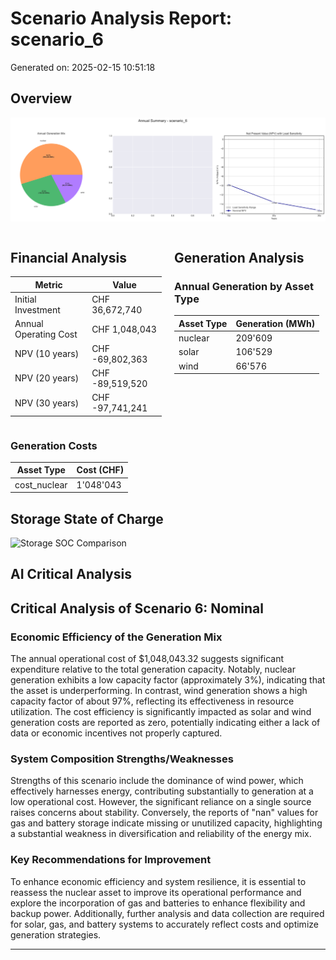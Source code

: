 # Scenario Analysis Report: scenario_6
Generated on: 2025-02-15 10:51:18

## Overview
![Annual Summary](figure/annual_summary.png)

<div style="display: flex; justify-content: space-between;">
<div style="width: 48%;">

## Financial Analysis
| Metric | Value |
|--------|--------|
| Initial Investment | CHF 36,672,740 |
| Annual Operating Cost | CHF 1,048,043 |
| NPV (10 years) | CHF -69,802,363 |
| NPV (20 years) | CHF -89,519,520 |
| NPV (30 years) | CHF -97,741,241 |

</div>
<div style="width: 48%;">

## Generation Analysis

### Annual Generation by Asset Type
| Asset Type | Generation (MWh) |
|------------|-----------------|
| nuclear | 209'609 |
| solar | 106'529 |
| wind | 66'576 |

</div>
</div>

### Generation Costs
| Asset Type | Cost (CHF) |
|------------|------------|
| cost_nuclear | 1'048'043 |

## Storage State of Charge
![Storage SOC Comparison](figure/storage_soc_comparison.png)

## AI Critical Analysis
## Critical Analysis of Scenario 6: Nominal

### Economic Efficiency of the Generation Mix
The annual operational cost of $1,048,043.32 suggests significant expenditure relative to the total generation capacity. Notably, nuclear generation exhibits a low capacity factor (approximately 3%), indicating that the asset is underperforming. In contrast, wind generation shows a high capacity factor of about 97%, reflecting its effectiveness in resource utilization. The cost efficiency is significantly impacted as solar and wind generation costs are reported as zero, potentially indicating either a lack of data or economic incentives not properly captured.

### System Composition Strengths/Weaknesses
Strengths of this scenario include the dominance of wind power, which effectively harnesses energy, contributing substantially to generation at a low operational cost. However, the significant reliance on a single source raises concerns about stability. Conversely, the reports of "nan" values for gas and battery storage indicate missing or unutilized capacity, highlighting a substantial weakness in diversification and reliability of the energy mix.

### Key Recommendations for Improvement
To enhance economic efficiency and system resilience, it is essential to reassess the nuclear asset to improve its operational performance and explore the incorporation of gas and batteries to enhance flexibility and backup power. Additionally, further analysis and data collection are required for solar, gas, and battery systems to accurately reflect costs and optimize generation strategies.

---
